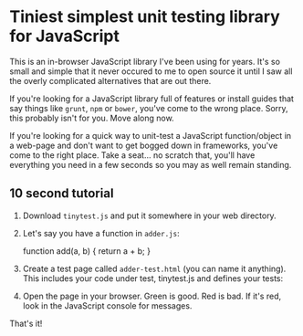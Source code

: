 Tiniest simplest unit testing library for JavaScript
====================================================

This is an in-browser JavaScript library I've been using for years. It's so small and simple that it never occured to me to open source it until I saw all the overly complicated alternatives that are out there.

If you're looking for a JavaScript library full of features or install guides that say things like `grunt`, `npm` or `bower`, you've come to the wrong place. Sorry, this probably isn't for you. Move along now.

If you're looking for a quick way to unit-test a JavaScript function/object in a web-page and don't want to get bogged down in frameworks, you've come to the right place. Take a seat... no scratch that, you'll have everything you need in a few seconds so you may as well remain standing.

10 second tutorial
------------------

1. Download `tinytest.js` and put it somewhere in your web directory.

2. Let's say you have a function in `adder.js`:

    function add(a, b) {
      return a + b;
    }

3. Create a test page called `adder-test.html` (you can name it anything). This includes your code under test, tinytest.js and defines your tests:

   <script src="tinytest.js"></script>
   <script src="adder.js"></script>
   <script>
     tests({

       'adds numbers': function() {
         assertEquals(6, add(2, 4));
         assertEquals(6.4, add(2.4, 4));
       },

       'subtracts numbers': function() {
         assertEquals(-2, add(2, -4)); 
       },

     });
   </script>

4. Open the page in your browser. Green is good. Red is bad. If it's red, look in the JavaScript console for messages.

That's it!



